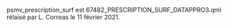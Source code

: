 psmv_prescription_surf est 67482_PRESCRIPTION_SURF_DATAPPRO3.qml rélaisé par L. Correas le 11 février 2021.
